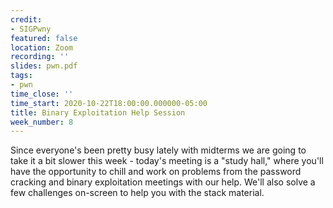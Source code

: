 ```yaml
---
credit:
- SIGPwny
featured: false
location: Zoom
recording: ''
slides: pwn.pdf
tags:
- pwn
time_close: ''
time_start: 2020-10-22T18:00:00.000000-05:00
title: Binary Exploitation Help Session
week_number: 8
---
```

Since everyone's been pretty busy lately with midterms we are going to take it a bit slower this week - today's meeting is a "study hall," where you'll have the opportunity to chill and work on problems from the password cracking and binary exploitation meetings with our help. We'll also solve a few challenges on-screen to help you with the stack material.
